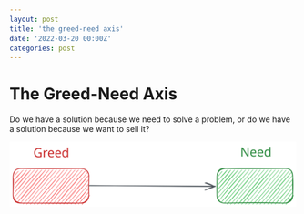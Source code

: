 ```yaml
---
layout: post
title: 'the greed-need axis'
date: '2022-03-20 00:00Z'
categories: post
---
```


# The Greed-Need Axis
Do we have a solution because we need to solve a problem, or do we have a solution because we want to sell it?

![Figure 1. Greed versus need](../_images/2022-09-27-greed-vs-need.svg "Figure 1. Greed vs Need")